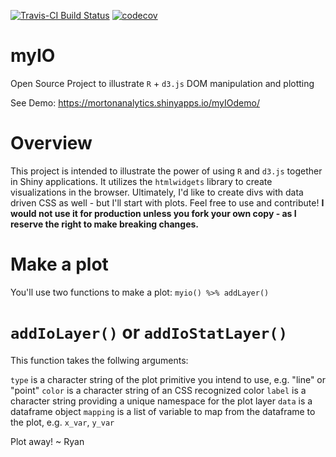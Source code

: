 [![Travis-CI Build Status](https://travis-ci.org/mortonanalytics/myIO.svg?branch=master)](https://travis-ci.org/mortonanalytics/myIO)
[![codecov](https://codecov.io/gh/mortonanalytics/myIO/branch/master/graph/badge.svg)](https://codecov.io/gh/mortonanalytics/myIO)

# myIO
Open Source Project to illustrate `R` + `d3.js` DOM manipulation and plotting

See Demo: https://mortonanalytics.shinyapps.io/myIOdemo/

# Overview
This project is intended to illustrate the power of using `R` and `d3.js` together in Shiny applications. It utilizes the `htmlwidgets` 
library to create visualizations in the browser.  Ultimately, I'd like to create divs with data driven CSS as well - but I'll start with
plots.  Feel free to use and contribute! **I would not use it for production unless you fork your own copy - as I reserve the right to make
breaking changes.**

# Make a plot
You'll use two functions to make a plot: `myio() %>% addLayer()`

# `addIoLayer()` or `addIoStatLayer()`
This function takes the follwing arguments:

`type` is a character string of the plot primitive you intend to use, e.g. "line" or "point"
`color` is a character string of an CSS recognized color
`label` is a character string providing a unique namespace for the plot layer
`data` is a dataframe object
`mapping` is a list of variable to map from the dataframe to the plot, e.g. `x_var`, `y_var`

Plot away! ~ Ryan
